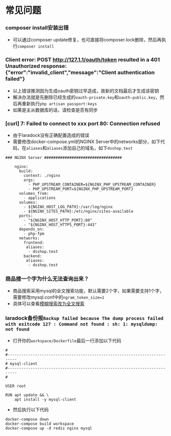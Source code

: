 # 常见问题
### composer install安装出错
- 可以通过composer update修复，也可直接将composer.lock删除，然后再执行`composer install`
### Client error: POST http://127.1.1/oauth/token resulted in a 401 Unauthorized response: {"error":"invalid_client","message":"Client authentication failed"}
- 以上错误推测因为生成oauth密钥过早造成，故新的文档最后才生成该密钥
- 解决办法就是先删除已经生成的`oauth-private.key`和`oauth-public.key`，然后再重新执行`php artisan passport:keys`
- 如果是主从数据库的话，请检查是否有同步
### [curl] 7: Failed to connect to xxx port 80: Connection refused
- 由于laradock没有正确配置造成的错误
- 需要修改docker-compose.yml的NGINX Server中的networks部分，如下代码，在`aliases`和`aliases`添加自己的域名，如下`dsshop.test`
``` shell
### NGINX Server ##################################

    nginx:
      build:
        context: ./nginx
        args:
          - PHP_UPSTREAM_CONTAINER=${NGINX_PHP_UPSTREAM_CONTAINER}
          - PHP_UPSTREAM_PORT=${NGINX_PHP_UPSTREAM_PORT}
      volumes_from:
        - applications
      volumes:
        - ${NGINX_HOST_LOG_PATH}:/var/log/nginx
        - ${NGINX_SITES_PATH}:/etc/nginx/sites-available
      ports:
        - "${NGINX_HOST_HTTP_PORT}:80"
        - "${NGINX_HOST_HTTPS_PORT}:443"
      depends_on:
        - php-fpm
      networks:
        frontend:
         aliases:
          - dsshop.test
        backend:
         aliases:
          - dsshop.test
```
### 商品搜一个字为什么无法查询出来？
- 商品搜索采用mysql的全文搜索功能，默认需要2个字，如果需要支持1个字，需要修改mysql.conf中的`ngram_token_size=1`
- 具体可以查看[模糊搜索改为全文搜索](https://github.com/dspurl/dsshop/pull/74 "模糊搜索改为全文搜索") 

### laradock备份报`Backup failed because The dump process failed with exitcode 127 : Command not found : sh: 1: mysqldump: not found`
- 打开你的`workspace/Dockerfile`最后一行添加以下代码
```shell
#
#--------------------------------------------------------------------------
# mysql-client
#--------------------------------------------------------------------------
#

USER root

RUN apt update && \
    apt install -y mysql-client
```
- 然后执行以下代码
```shell
docker-compose down
docker-compose build workspace
docker-compose up -d redis nginx mysql
```
